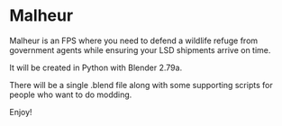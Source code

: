 # Malheur
Malheur is an FPS where you need to defend a wildlife refuge from government agents while ensuring your LSD shipments arrive on time.

It will be created in Python with Blender 2.79a.

There will be a single .blend file along with some supporting scripts for people who want to do modding.

Enjoy!
